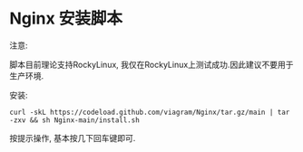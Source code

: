 # Nginx 安装脚本


注意: 

  脚本目前理论支持RockyLinux, 我仅在RockyLinux上测试成功.因此建议不要用于生产环境. 



安装:

    curl -skL https://codeload.github.com/viagram/Nginx/tar.gz/main | tar -zxv && sh Nginx-main/install.sh


按提示操作, 基本按几下回车键即可.
